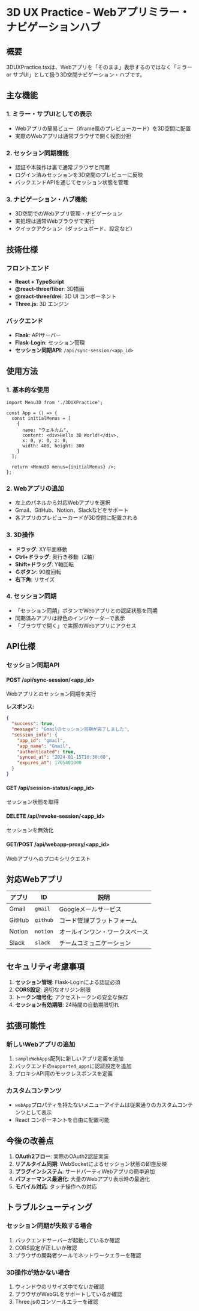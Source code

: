 # 3D UX Practice - Webアプリミラー・ナビゲーションハブ

## 概要

3DUXPractice.tsxは、Webアプリを「そのまま」表示するのではなく「ミラー or サブUI」として扱う3D空間ナビゲーション・ハブです。

## 主な機能

### 1. ミラー・サブUIとしての表示
- Webアプリの簡易ビュー（iframe風のプレビューカード）を3D空間に配置
- 実際のWebアプリは通常ブラウザで開く役割分担

### 2. セッション同期機能
- 認証や本操作は裏で通常ブラウザと同期
- ログイン済みセッションを3D空間のプレビューに反映
- バックエンドAPIを通じてセッション状態を管理

### 3. ナビゲーション・ハブ機能
- 3D空間でのWebアプリ管理・ナビゲーション
- 実処理は通常Webブラウザで実行
- クイックアクション（ダッシュボード、設定など）

## 技術仕様

### フロントエンド
- **React + TypeScript**
- **@react-three/fiber**: 3D描画
- **@react-three/drei**: 3D UI コンポーネント
- **Three.js**: 3D エンジン

### バックエンド
- **Flask**: APIサーバー
- **Flask-Login**: セッション管理
- **セッション同期API**: `/api/sync-session/<app_id>`

## 使用方法

### 1. 基本的な使用
```tsx
import Menu3D from './3DUXPractice';

const App = () => {
  const initialMenus = [
    {
      name: "ウェルカム",
      content: <div>Hello 3D World!</div>,
      x: 0, y: 0, z: 0,
      width: 400, height: 300
    }
  ];

  return <Menu3D menus={initialMenus} />;
};
```

### 2. Webアプリの追加
- 左上のパネルから対応Webアプリを選択
- Gmail、GitHub、Notion、Slackなどをサポート
- 各アプリのプレビューカードが3D空間に配置される

### 3. 3D操作
- **ドラッグ**: XY平面移動
- **Ctrl+ドラッグ**: 奥行き移動（Z軸）
- **Shift+ドラッグ**: Y軸回転
- **↻ボタン**: 90度回転
- **右下角**: リサイズ

### 4. セッション同期
- 「セッション同期」ボタンでWebアプリとの認証状態を同期
- 同期済みアプリは緑色のインジケーターで表示
- 「ブラウザで開く」で実際のWebアプリにアクセス

## API仕様

### セッション同期API

#### POST /api/sync-session/<app_id>
Webアプリとのセッション同期を実行

**レスポンス:**
```json
{
  "success": true,
  "message": "Gmailのセッション同期が完了しました",
  "session_info": {
    "app_id": "gmail",
    "app_name": "Gmail",
    "authenticated": true,
    "synced_at": "2024-01-15T10:30:00",
    "expires_at": 1705401000
  }
}
```

#### GET /api/session-status/<app_id>
セッション状態を取得

#### DELETE /api/revoke-session/<app_id>
セッションを無効化

#### GET/POST /api/webapp-proxy/<app_id>
Webアプリへのプロキシリクエスト

## 対応Webアプリ

| アプリ | ID | 説明 |
|--------|----|----- |
| Gmail | `gmail` | Googleメールサービス |
| GitHub | `github` | コード管理プラットフォーム |
| Notion | `notion` | オールインワン・ワークスペース |
| Slack | `slack` | チームコミュニケーション |

## セキュリティ考慮事項

1. **セッション管理**: Flask-Loginによる認証必須
2. **CORS設定**: 適切なオリジン制限
3. **トークン暗号化**: アクセストークンの安全な保存
4. **セッション有効期限**: 24時間の自動期限切れ

## 拡張可能性

### 新しいWebアプリの追加
1. `sampleWebApps`配列に新しいアプリ定義を追加
2. バックエンドの`supported_apps`に認証設定を追加
3. プロキシAPI用のモックレスポンスを定義

### カスタムコンテンツ
- `webApp`プロパティを持たないメニューアイテムは従来通りのカスタムコンテンツとして表示
- React コンポーネントを自由に配置可能

## 今後の改善点

1. **OAuth2フロー**: 実際のOAuth2認証実装
2. **リアルタイム同期**: WebSocketによるセッション状態の即座反映
3. **プラグインシステム**: サードパーティWebアプリの簡単追加
4. **パフォーマンス最適化**: 大量のWebアプリ表示時の最適化
5. **モバイル対応**: タッチ操作への対応

## トラブルシューティング

### セッション同期が失敗する場合
1. バックエンドサーバーが起動しているか確認
2. CORS設定が正しいか確認
3. ブラウザの開発者ツールでネットワークエラーを確認

### 3D操作が効かない場合
1. ウィンドウのリサイズ中でないか確認
2. ブラウザがWebGLをサポートしているか確認
3. Three.jsのコンソールエラーを確認